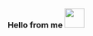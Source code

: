 ### Hello from me  <img src = "https://media2.giphy.com/media/gM5qFksULw54NMWyry/giphy_s.gif?cid=ecf05e47db4ioatmgdtrdvycam2wddzm7ujuaqtbpgdgfa85&rid=giphy_s.gif&ct=s" width="40" >

<!--
**jasurbeksaribayev/jasurbeksaribayev** is a ✨ _special_ ✨ repository because its `README.md` (this file) appears on your GitHub profile.

Here are some ideas to get you started:

- 🔭 I’m currently working on ...
- 🌱 I’m currently learning ...
- 👯 I’m looking to collaborate on ...
- 🤔 I’m looking for help with ...
- 💬 Ask me about ...
- 📫 How to reach me: ...
- 😄 Pronouns: ...
- ⚡ Fun fact: ...
-->
